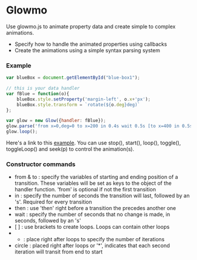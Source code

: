 # Glowmo

Use glowmo.js to animate property data and create simple to complex animations.

- Specify how to handle the animated properties using callbacks
- Create the animations using a simple syntax parsing system

### Example

```js
var blueBox = document.getElementById("blue-box1");

// this is your data handler
var fBlue = function(o){
	blueBox.style.setProperty('margin-left', o.x+'px');
	blueBox.style.transform = `rotate(${o.deg}deg)`
};

var glow = new Glow({handler: fBlue});
glow.parse('from x=0,deg=0 to x=200 in 0.4s wait 0.5s [to x=400 in 0.5s then to deg=90 in 0.4s then to x=300 in 0.5s then to deg=180 in 0.5s]*3 circle wait 0.3s to x=0 in 0.5s wait 0.5s');
glow.loop();
```

Here's a link to this [example](http://static.jzinx.com/glowmo/examples/glowExample1.html). You can use stop(), start(), loop(), toggle(), toggleLoop() and seek(p) to control the animation(s).

### Constructor commands

- from & to : specify the variables of starting and ending position of a transition. These variables will be set as keys to the object of the handler function. 'from' is optional if not the first transition
- in : specify the number of seconds the transition will last, followed by an 's'. Required for every transition
- then : use 'then' right before a transition the precedes another one
- wait : specify the number of seconds that no change is made, in seconds, followed by an 's'
- [  \] : use brackets to create loops. Loops can contain other loops
- * : place right after loops to specify the number of iterations
- circle : placed right after loops or '*', indicates that each second iteration will transit from end to start

